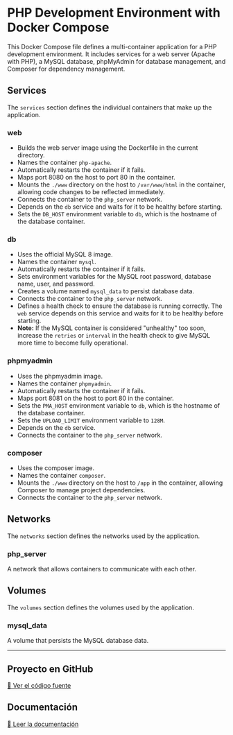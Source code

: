 # PHP Development Environment with Docker Compose

This Docker Compose file defines a multi-container application for a PHP development environment. It includes services for a web server (Apache with PHP), a MySQL database, phpMyAdmin for database management, and Composer for dependency management.

## Services

The `services` section defines the individual containers that make up the application.

### web

* Builds the web server image using the Dockerfile in the current directory.
* Names the container `php-apache`.
* Automatically restarts the container if it fails.
* Maps port 8080 on the host to port 80 in the container.
* Mounts the `./www` directory on the host to `/var/www/html` in the container, allowing code changes to be reflected immediately.
* Connects the container to the `php_server` network.
* Depends on the `db` service and waits for it to be healthy before starting.
* Sets the `DB_HOST` environment variable to `db`, which is the hostname of the database container.

### db

* Uses the official MySQL 8 image.
* Names the container `mysql`.
* Automatically restarts the container if it fails.
* Sets environment variables for the MySQL root password, database name, user, and password.
* Creates a volume named `mysql_data` to persist database data.
* Connects the container to the `php_server` network.
* Defines a health check to ensure the database is running correctly. The `web` service depends on this service and waits for it to be healthy before starting.
* **Note:** If the MySQL container is considered "unhealthy" too soon, increase the `retries` or `interval` in the health check to give MySQL more time to become fully operational.

### phpmyadmin

* Uses the phpmyadmin image.
* Names the container `phpmyadmin`.
* Automatically restarts the container if it fails.
* Maps port 8081 on the host to port 80 in the container.
* Sets the `PMA_HOST` environment variable to `db`, which is the hostname of the database container.
* Sets the `UPLOAD_LIMIT` environment variable to `128M`.
* Depends on the `db` service.
* Connects the container to the `php_server` network.

### composer

* Uses the composer image.
* Names the container `composer`.
* Mounts the `./www` directory on the host to `/app` in the container, allowing Composer to manage project dependencies.
* Connects the container to the `php_server` network.

## Networks

The `networks` section defines the networks used by the application.

### php_server

A network that allows containers to communicate with each other.

## Volumes

The `volumes` section defines the volumes used by the application.

### mysql_data

A volume that persists the MySQL database data.


---


## Proyecto en GitHub  
[🔗 Ver el código fuente](https://github.com/Jesparzarom/simple-damp)  

## Documentación  
[📖 Leer la documentación](https://hub.docker.com/r/juanprogramm/simple-damp)

